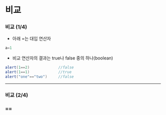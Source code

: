 # 비교

### 비교 (1/4)
- 아래 =는 대입 연산자
```java
a=1
```
- 비교 연산자의 결과는 true나 false 중의 하나(boolean)

```java
alert(1==2)             //false
alert(1==1)             //true
alert("one"=="two")     //false 
```

---

### 비교 (2/4)
### ==
